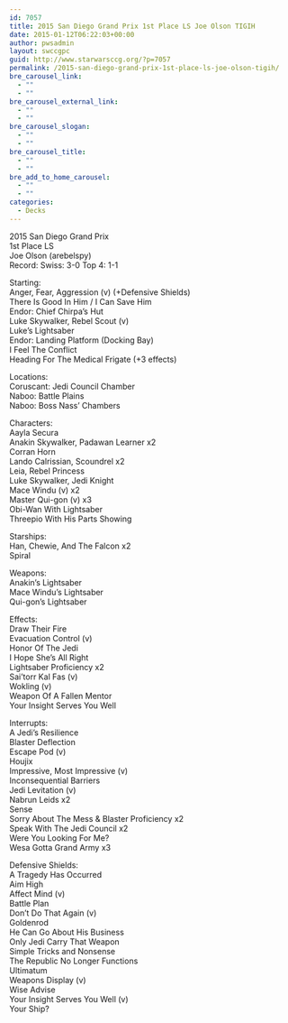 ```yaml
---
id: 7057
title: 2015 San Diego Grand Prix 1st Place LS Joe Olson TIGIH
date: 2015-01-12T06:22:03+00:00
author: pwsadmin
layout: swccgpc
guid: http://www.starwarsccg.org/?p=7057
permalink: /2015-san-diego-grand-prix-1st-place-ls-joe-olson-tigih/
bre_carousel_link:
  - ""
  - ""
bre_carousel_external_link:
  - ""
  - ""
bre_carousel_slogan:
  - ""
  - ""
bre_carousel_title:
  - ""
  - ""
bre_add_to_home_carousel:
  - ""
  - ""
categories:
  - Decks
---
```

2015 San Diego Grand Prix  
1st Place LS  
Joe Olson (arebelspy)  
Record: Swiss: 3-0 Top 4: 1-1

Starting:  
Anger, Fear, Aggression (v) (+Defensive Shields)  
There Is Good In Him / I Can Save Him  
Endor: Chief Chirpa’s Hut  
Luke Skywalker, Rebel Scout (v)  
Luke’s Lightsaber  
Endor: Landing Platform (Docking Bay)  
I Feel The Conflict  
Heading For The Medical Frigate (+3 effects)

Locations:  
Coruscant: Jedi Council Chamber  
Naboo: Battle Plains  
Naboo: Boss Nass’ Chambers

Characters:  
Aayla Secura  
Anakin Skywalker, Padawan Learner x2  
Corran Horn  
Lando Calrissian, Scoundrel x2  
Leia, Rebel Princess  
Luke Skywalker, Jedi Knight  
Mace Windu (v) x2  
Master Qui-gon (v) x3  
Obi-Wan With Lightsaber  
Threepio With His Parts Showing

Starships:  
Han, Chewie, And The Falcon x2  
Spiral

Weapons:  
Anakin&#8217;s Lightsaber  
Mace Windu’s Lightsaber  
Qui-gon’s Lightsaber

Effects:  
Draw Their Fire  
Evacuation Control (v)  
Honor Of The Jedi  
I Hope She’s All Right  
Lightsaber Proficiency x2  
Sai’torr Kal Fas (v)  
Wokling (v)  
Weapon Of A Fallen Mentor  
Your Insight Serves You Well

Interrupts:  
A Jedi’s Resilience  
Blaster Deflection  
Escape Pod (v)  
Houjix  
Impressive, Most Impressive (v)  
Inconsequential Barriers  
Jedi Levitation (v)  
Nabrun Leids x2  
Sense  
Sorry About The Mess & Blaster Proficiency x2  
Speak With The Jedi Council x2  
Were You Looking For Me?  
Wesa Gotta Grand Army x3

Defensive Shields:  
A Tragedy Has Occurred  
Aim High  
Affect Mind (v)  
Battle Plan  
Don’t Do That Again (v)  
Goldenrod  
He Can Go About His Business  
Only Jedi Carry That Weapon  
Simple Tricks and Nonsense  
The Republic No Longer Functions  
Ultimatum  
Weapons Display (v)  
Wise Advise  
Your Insight Serves You Well (v)  
Your Ship?